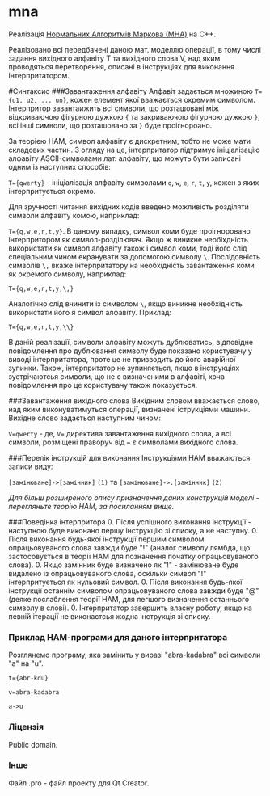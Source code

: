 mna
===

Реалізація [Нормальних Алгоритмів Маркова (МНА)](http://ru.wikipedia.org/wiki/%D0%9D%D0%BE%D1%80%D0%BC%D0%B0%D0%BB%D1%8C%D0%BD%D1%8B%D0%B9_%D0%B0%D0%BB%D0%B3%D0%BE%D1%80%D0%B8%D1%82%D0%BC "Нормальних Алгоритмів Маркова (МНА)") на С++.

Реалізовано всі передбачені даною мат. моделлю операції, в тому числі задання вихідного алфавіту Т та вихідного слова V, над яким проводяться перетворення, описані в інструкціях для виконання інтерпритатором.


#Синтаксис
###Завантаження алфавіту
Алфавіт задається множиною `T={u1, u2, ... un}`, кожен елемент якої вважається окремим символом. Інтерпритор завантаижить всі символи, що розташовані між відкриваючою фігурною дужкою `{` та закриваючою фігурною дужкою `}`, всі інші символи, що розташовано за `}` буде проігнороано.

За теорією НАМ, символ алфавіту є дискретним, тобто не може мати складових частин. З огляду на це, інтерпритатор підтримує ініціалізацію алфавіту ASCII-символами лат. алфавіту, що можуть бути записані одним із наступних способів:

`T={qwerty}` - ініціалізація алфавіту символами `q`, `w`, `e`, `r`, `t`, `y`, кожен з яких інтерпритується окремо.

Для зручності читання вихідних кодів введено можливість розділяти символи алфавіту комою, наприклад:

`T={q,w,e,r,t,y}`. В даному випадку, символ коми буде проігноровано інтерпритором як символ-розділювач. Якщо ж виникне необіхдність використати як символ алфавіту також і символ коми, тоді його слід спеціальним чином екранувати за допомогою символу `\`. Послідовність символів `\,` вкаже інтерпритатору на необхідність завантаження коми як окремого символу, наприклад:

`T={q,w,e,r,t,y,\,}`

Аналогічно слід вчинити із символом `\`, якщо виникне необхідність використати його я символ алфавіту. Приклад:

`T={q,w,e,r,t,y,\\}`

В даній реалізації, символи алфавіту можуть дублюватись, відповідне повідомлення про дублювання символу буде показано користувачу у виводі інтерпритатора, проте це не призводить до його аварійної зупинки. Також, інтерпритатор не зупиняється, якщо в інструкціях зустрічаютсья символи, що не є визначеними в алфавіті, хоча повідомлення про це користувачу також показується. 


###Завантаження вихідного слова
Вихідним словом вважається слово, над яким виконуватимуться операції, визначені іструкціями машини. Вихідне слово задається наступним чином:

`V=qwerty` - де, `V=` директива завантаження вихідного слова, а всі символи, розміщені праворуч від `=` є символами вихідного слова.


###Перелік інструкцій для виконання
Інструкціями НАМ вважаються записи виду:

`[замінюване]->[замінник]` `(1)` та `[замінюване]->.[замінник]` `(2)`

*Для більш розширеного опису призначення даних конструкцій моделі - перегляньте теорію НАМ, за посиланням вище.*

###Поведінка інтерпритора
0. Після успішного виконання інструкції - наступною буде виконано першу інструкцію зі списку, а не наступну.
0. Після виконання будь-якої інструкції першим символом опрацьовуваного слова завжди буде "!" (аналог символу лямбда, що застосовується в теорії НАМ для позначення початку опрацьовуваного слова).
0. Якщо замінник буде визначено як "!" - замінюване буде видалено із опрацьовуваного слова, оскільки символ "!" інтерпритується як нульовий символ.
0. Після виконання будь-якої інструкції останнім символом опрацьовуваного слова завжди буде "@" (деяке послаблення теорії НАМ, для легшого визначення останнього символу в слові).
0. Інтерпритатор завершить власну роботу, якщо на певній ітерації не виконаєтсья жодна інструкція зі списку.



### Приклад НАМ-програми для даного інтерпритатора
Розглянемо програму, яка замінить у виразі "abra-kadabra" всі символи "а" на "u". 

`t={abr-kdu}`

`v=abra-kadabra`

`a->u`


### Ліцензія
Public domain.

### Інше
Файл .pro - файл проекту для Qt Creator.